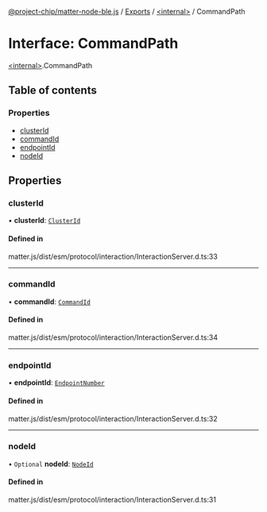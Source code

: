 [@project-chip/matter-node-ble.js](../README.md) / [Exports](../modules.md) / [\<internal\>](../modules/internal_.md) / CommandPath

# Interface: CommandPath

[\<internal\>](../modules/internal_.md).CommandPath

## Table of contents

### Properties

- [clusterId](internal_.CommandPath.md#clusterid)
- [commandId](internal_.CommandPath.md#commandid)
- [endpointId](internal_.CommandPath.md#endpointid)
- [nodeId](internal_.CommandPath.md#nodeid)

## Properties

### clusterId

• **clusterId**: [`ClusterId`](../modules/internal_.md#clusterid)

#### Defined in

matter.js/dist/esm/protocol/interaction/InteractionServer.d.ts:33

___

### commandId

• **commandId**: [`CommandId`](../modules/internal_.md#commandid)

#### Defined in

matter.js/dist/esm/protocol/interaction/InteractionServer.d.ts:34

___

### endpointId

• **endpointId**: [`EndpointNumber`](../modules/internal_.md#endpointnumber)

#### Defined in

matter.js/dist/esm/protocol/interaction/InteractionServer.d.ts:32

___

### nodeId

• `Optional` **nodeId**: [`NodeId`](../modules/internal_.md#nodeid)

#### Defined in

matter.js/dist/esm/protocol/interaction/InteractionServer.d.ts:31
